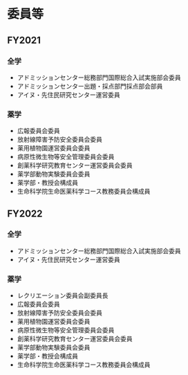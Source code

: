 # 委員等
## FY2021
### 全学
- アドミッションセンター総務部門国際総合入試実施部会委員
- アドミッションセンター出題・採点部門採点部会部員
- アイヌ・先住民研究センター運営委員
### 薬学
- 広報委員会委員
- 放射線障害予防安全委員会委員
- 薬用植物園運営委員会委員
- 病原性微生物等安全管理委員会委員
- 創薬科学研究教育センター運営委員会委員
- 薬学部動物実験委員会委員
- 薬学部・教授会構成員
- 生命科学院生命医薬科学コース教務委員会構成員

## FY2022
### 全学
- アドミッションセンター総務部門国際総合入試実施部会委員
- アイヌ・先住民研究センター運営委員
### 薬学
- レクリエーション委員会副委員長
- 広報委員会委員
- 放射線障害予防安全委員会委員
- 薬用植物園運営委員会委員
- 病原性微生物等安全管理委員会委員
- 創薬科学研究教育センター運営委員会委員
- 薬学部動物実験委員会委員
- 薬学部・教授会構成員
- 生命科学院生命医薬科学コース教務委員会構成員
